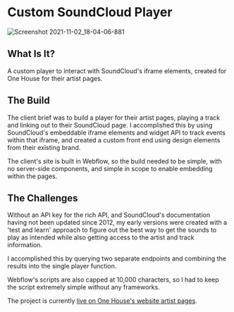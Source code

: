# Custom SoundCloud Player
![Screenshot 2021-11-02_18-04-06-881](https://user-images.githubusercontent.com/25615907/139921887-665d0605-3988-4383-9f00-64beabea5d33.png)

## What Is It?

A custom player to interact with SoundCloud's iframe elements, created for One House for their artist pages.

## The Build

The client brief was to build a player for their artist pages, playing a track and linking out to their SoundCloud page. I accomplished this by using SoundCloud's embeddable iframe elements and widget API to track events within that iframe, and created a custom front end using design elements from their existing brand.

The client's site is built in Webflow, so the build needed to be simple, with no server-side components, and simple in scope to enable embedding within the pages.

## The Challenges

Without an API key for the rich API, and SoundCloud's documentation having not been updated since 2012, my early versions were created with a 'test and learn' approach to figure out the best way to get the sounds to play as intended while also getting access to the artist and track information.

I accomplished this by querying two separate endpoints and combining the results into the single player function.

Webflow's scripts are also capped at 10,000 characters, so I had to keep the script extremely simple without any frameworks.

The project is currently [live on One House's website artist pages](https://www.onehouse.com/artists/wayward).
